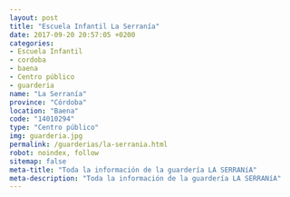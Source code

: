 ```yaml
---
layout: post
title: "Escuela Infantil La Serranía"
date: 2017-09-20 20:57:05 +0200
categories:
- Escuela Infantil
- cordoba
- baena
- Centro público
- guarderia
name: "La Serranía"
province: "Córdoba"
location: "Baena"
code: "14010294"
type: "Centro público"
img: guarderia.jpg
permalink: /guarderias/la-serrania.html
robot: noindex, follow
sitemap: false
meta-title: "Toda la información de la guardería LA SERRANíA"
meta-description: "Toda la información de la guardería LA SERRANíA"
---
```

